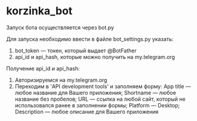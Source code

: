 # korzinka_bot


Запуск бота осуществляется через bot.py

Для запуска необходимо ввести в файле bot_settings.py указать:
1) bot_token — токен, который выдает @BotFather
2) api_id и api_hash, которые можно получить на my.telegram.org

Получение api_id и api_hash:
1) Авторизируемся на my.telegram.org
2) Переходим в 'API development tools' и заполняем форму:
   App title — любое название для Вашего приложения;
   Shortname — любое название без пробелов;
   URL — ссылка на любой сайт, который не использовался ранее в заполнении формы;
   Platform — Desktop;
   Description — любое описание для Вашего приложения
